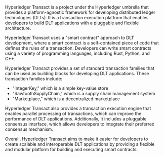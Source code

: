 
Hyperledger Transact is a project under the Hyperledger umbrella that provides a platform-agnostic framework for developing distributed ledger technologies (DLTs). It is a transaction execution platform that enables developers to build DLT applications with a pluggable and flexible architecture.

Hyperledger Transact uses a "smart contract" approach to DLT development, where a smart contract is a self-contained piece of code that defines the rules of a transaction. Developers can write smart contracts using a variety of programming languages, including Rust, Python, and C++.

Hyperledger Transact provides a set of standard transaction families that can be used as building blocks for developing DLT applications. These transaction families include:

- "IntegerKey," which is a simple key-value store
- "SawtoothSupplyChain," which is a supply chain management system
- "Marketplace," which is a decentralized marketplace

Hyperledger Transact also provides a transaction execution engine that enables parallel processing of transactions, which can improve the performance of DLT applications. Additionally, it includes a pluggable consensus interface, which allows developers to integrate their preferred consensus mechanism.

Overall, Hyperledger Transact aims to make it easier for developers to create scalable and interoperable DLT applications by providing a flexible and modular platform for building and executing smart contracts.

